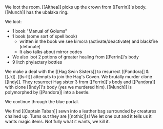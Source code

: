 We loot the room. [[Althea]] picks up the crown from [[Ferrin]]'s body. [[Munch]] has the ubalaka ring.

We loot:
- 1 book "Manual of Golums"
- 1 book (some sort of spell book)
	- written in the book we see kimora (activate/deactivate) and blackfire (detonate)
	- It also talks about mirror codes
- We also loot 2 potions of greater healing from [[Ferrin]]'s body
- 9 litch phylactery bottles

We make a deal with the [[Hag Swin Sisters]] to resurrect [[Pandora]] & [[Jr]]. [[Is-It]] attempts to join the Hag's Coven. We brutally murder clone [[Indy]]. They resurrect Hag sister 3 from [[Ferrin]]'s body and [[Pandora]] with clone [[Indy]]'s body (yes we murdered him). [[Munch]] is polymorphed by [[Pandora]] into a beetle.

We continue through the blue portal.

We find [[Captain Taban]] sewn into a leather bag surrounded by creatures chained up. Turns out they are [[nothic]]s! We let one out and it tells us it wants magic items. Not fully what it wants, we kill it.